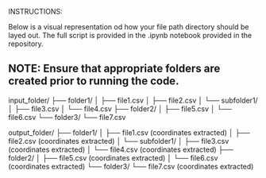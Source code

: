 INSTRUCTIONS: 

Below is a visual representation od how your file path directory should be layed out. The full script is provided in the .ipynb notebook provided in the repository. 

## NOTE: Ensure that appropriate folders are created prior to running the code. 

input_folder/
├── folder1/
│   ├── file1.csv
│   ├── file2.csv
│   └── subfolder1/
│       ├── file3.csv
│       └── file4.csv
├── folder2/
│   ├── file5.csv
│   └── file6.csv
└── folder3/
    └── file7.csv

output_folder/
├── folder1/
│   ├── file1.csv (coordinates extracted)
│   ├── file2.csv (coordinates extracted)
│   └── subfolder1/
│       ├── file3.csv (coordinates extracted)
│       └── file4.csv (coordinates extracted)
├── folder2/
│   ├── file5.csv (coordinates extracted)
│   └── file6.csv (coordinates extracted)
└── folder3/
    └── file7.csv (coordinates extracted)
